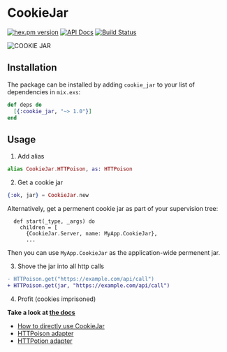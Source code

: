 # CookieJar

[![hex.pm version](https://img.shields.io/hexpm/v/cookie_jar.svg?style=flat)](https://hex.pm/packages/cookie_jar)
[![API Docs](https://img.shields.io/badge/api-docs-blue.svg?style=flat)](https://hexdocs.pm/cookie_jar/)
[![Build Status](https://secure.travis-ci.org/princemaple/cookie_jar.svg?branch=master
"Build Status")](https://travis-ci.org/princemaple/cookie_jar)

![COOKIE JAR](https://cloud.githubusercontent.com/assets/1329716/22807691/5fe454d6-ef7c-11e6-8e0b-30aca685c83a.jpg)

## Installation

The package can be installed
by adding `cookie_jar` to your list of dependencies in `mix.exs`:

```elixir
def deps do
  [{:cookie_jar, "~> 1.0"}]
end
```

## Usage

1. Add alias
```elixir
alias CookieJar.HTTPoison, as: HTTPoison
```

2. Get a cookie jar
```elixir
{:ok, jar} = CookieJar.new
```

Alternatively, get a permenent cookie jar as part of your supervision tree:
```
  def start(_type, _args) do
    children = [
	  {CookieJar.Server, name: MyApp.CookieJar},
	  ...
```
Then you can use `MyApp.CookieJar` as the application-wide permenent jar.

3. Shove the jar into all http calls
```diff
- HTTPoison.get("https://example.com/api/call")
+ HTTPoison.get(jar, "https://example.com/api/call")
```

4. Profit (cookies imprisoned)

**Take a look at [the docs](https://hexdocs.pm/cookie_jar)**
- [How to directly use CookieJar](https://hexdocs.pm/cookie_jar/CookieJar.html#content)
- [HTTPoison adapter](https://hexdocs.pm/cookie_jar/CookieJar.HTTPoison.html#content)
- [HTTPotion adapter](https://hexdocs.pm/cookie_jar/CookieJar.HTTPotion.html#content)
